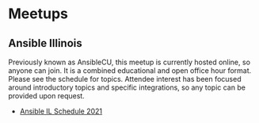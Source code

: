 # Meetups

## Ansible Illinois
Previously known as AnsibleCU, this meetup is currently hosted online, so anyone can join. It is a combined educational and open office hour format. Please see the schedule for topics. Attendee interest has been focused around introductory topics and specific integrations, so any topic can be provided upon request.

- [Ansible IL Schedule 2021](2021_meetup_schedule.md)
